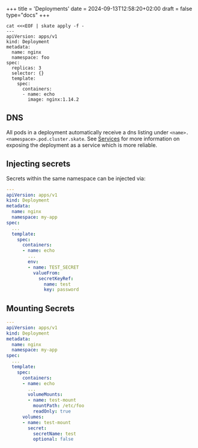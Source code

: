+++
title = 'Deployments'
date = 2024-09-13T12:58:20+02:00
draft = false
type="docs"
+++


```shell
cat <<<EOF | skate apply -f -
---
apiVersion: apps/v1
kind: Deployment
metadata:
  name: nginx
  namespace: foo
spec:
  replicas: 3
  selector: {}
  template:
    spec:
      containers:
      - name: echo
        image: nginx:1.14.2
```

## DNS

All pods in a deployment automatically receive a dns listing under `<name>.<namespace>.pod.cluster.skate`.
See [Services](/docs/components/services) for more information on exposing the deployment as a service which is more reliable.

## Injecting secrets

Secrets within the same namespace can be injected via:
```yaml
---
apiVersion: apps/v1
kind: Deployment
metadata:
  name: nginx
  namespace: my-app
spec:
  ...
  template:
    spec:
      containers:
      - name: echo
        ...
        env:
        - name: TEST_SECRET
          valueFrom:
            secretKeyRef:
              name: test
              key: password

```
## Mounting Secrets

```yaml
---
apiVersion: apps/v1
kind: Deployment
metadata:
  name: nginx
  namespace: my-app
spec:
  ...
  template:
    spec:
      containers:
      - name: echo
        ...
        volumeMounts:
        - name: test-mount
          mountPath: /etc/foo
          readOnly: true
      volumes:
      - name: test-mount
        secret:
          secretName: test
          optional: false
```

